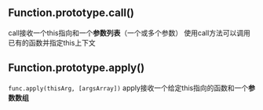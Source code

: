 ## Function.prototype.call()
call接收一个this指向和一个**参数列表**（一个或多个参数）
使用call方法可以调用已有的函数并指定this上下文
## Function.prototype.apply()
`func.apply(thisArg, [argsArray])`
apply接收一个给定this指向的函数和一个**参数数组**

